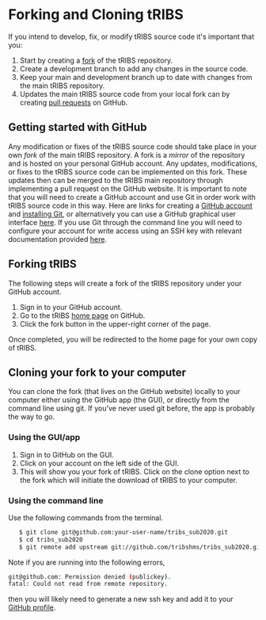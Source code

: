 # Forking and Cloning tRIBS
If you intend to develop, fix, or modify tRIBS source code it's important that you:
1) Start by creating a [fork](https://docs.github.com/en/get-started/quickstart/fork-a-repo) of the tRIBS repository.
2) Create a development branch to add any changes in the source code.
3) Keep your main and development branch up to date with changes from the main tRIBS repository.
4) Updates the main tRIBS source code from your local fork can by creating [pull requests](https://docs.github.com/en/pull-requests/collaborating-with-pull-requests/proposing-changes-to-your-work-with-pull-requests/about-pull-requests) on GitHub.

## Getting started with GitHub
Any modification or fixes of the tRIBS source code should take place in your own *fork* of the main tRIBS repository. A fork is a *mirror* of the repository and is hosted on your
personal GitHub account. Any updates, modifications, or fixes to the tRIBS source code can be implemented on this fork. These updates then can be merged to the tRIBS main repository through implementing a pull request on the GitHub website. It is important to note that you will need to 
create a GitHub account and use Git in order work with tRIBS source code in this way. Here are links for creating a [GitHub account](https://github.com) and [installing Git](https://help.github.com/en/github/getting-started-with-github/set-up-git), or alternatively you can use a GitHub graphical user interface [here](https://desktop.github.com). If you use Git through the command line
you will need to configure your account for write access using an SSH key with relevant documentation provided [here](https://help.github.com/en/github/authenticating-to-github/connecting-to-github-with-ssh).

## Forking tRIBS

The following steps will create a fork of the tRIBS repository under
your GitHub account.

1. Sign in to your GitHub account.
2. Go to the tRIBS [home page]()
   on GitHub.
3. Click the fork button in the upper-right corner of the page.

Once completed, you will be redirected to the home page for your own
copy of tRIBS.

## Cloning your fork to your computer
You can clone the fork (that lives on the GitHub website) locally to
your computer either using the GitHub app (the GUI), or directly from
the command line using git. If you've never used git before, the app is
probably the way to go. 

### Using the GUI/app

1. Sign in to GitHub on the GUI.
2. Click on your account on the left side of the GUI.
3. This will show you your fork of tRIBS. Click on the clone option next to
   the fork which will initiate the download of tRIBS to your computer.

### Using the command line

Use the following commands from the terminal.

``` bash
   $ git clone git@github.com:your-user-name/tribs_sub2020.git
   $ cd tribs_sub2020
   $ git remote add upstream git://github.com/tribshms/tribs_sub2020.git
```
Note if you are running into the following errors,
``` bash
git@github.com: Permission denied (publickey).
fatal: Could not read from remote repository.
```
then you will likely need to generate a new ssh key and add it to your [GitHub profile](https://docs.github.com/en/authentication/connecting-to-github-with-ssh/adding-a-new-ssh-key-to-your-github-account).